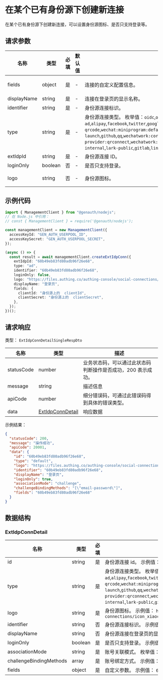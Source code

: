 # 在某个已有身份源下创建新连接

<!--
  警告⚠️：
  不要直接修改该文档，
  https://github.com/Authing/authing-docs-factory
  使用该项目进行生成
-->

<LastUpdated />

在某个已有身份源下创建新连接，可以设置身份源图标、是否只支持登录等。

## 请求参数

| 名称        | 类型    | 必填 | 默认值 | 描述                                                                                                                                                                                                                                                                                                                                                                                                                                                                                                                                                                                                          | 示例值                                                                                |
| ----------- | ------- | ---- | ------ | ------------------------------------------------------------------------------------------------------------------------------------------------------------------------------------------------------------------------------------------------------------------------------------------------------------------------------------------------------------------------------------------------------------------------------------------------------------------------------------------------------------------------------------------------------------------------------------------------------------- | ------------------------------------------------------------------------------------- |
| fields      | object  | 是   | -      | 连接的自定义配置信息。                                                                                                                                                                                                                                                                                                                                                                                                                                                                                                                                                                                        | `{"clientId":"身份源上的 clientId","clientSecret":"身份源上的 clientSecret"}`         |
| displayName | string  | 是   | -      | 连接在登录页的显示名称。                                                                                                                                                                                                                                                                                                                                                                                                                                                                                                                                                                                      | `登录页`                                                                              |
| identifier  | string  | 是   | -      | 身份源连接标识。                                                                                                                                                                                                                                                                                                                                                                                                                                                                                                                                                                                              | `60b49eb83fd80adb96f26e68`                                                            |
| type        | string  | 是   | -      | 身份源连接类型。 枚举值：`oidc`,`oauth`,`saml`,`ldap`,`ad`,`cas`,`azure-ad`,`alipay`,`facebook`,`twitter`,`google`,`wechat:pc`,`wechat:mobile`,`wechat:webpage-authorization`,`wechatmp-qrcode`,`wechat:miniprogram:default`,`wechat:miniprogram:qrconnect`,`wechat:miniprogram:app-launch`,`github`,`qq`,`wechatwork:corp:qrconnect`,`wechatwork:agency:qrconnect`,`wechatwork:service-provider:qrconnect`,`wechatwork:mobile`,`dingtalk`,`dingtalk:provider`,`weibo`,`apple`,`apple:web`,`baidu`,`lark-internal`,`lark-public`,`gitlab`,`linkedin`,`slack`,`yidun`,`qingcloud`,`gitee`,`instagram`,`welink` | `ad`                                                                                  |
| extIdpId    | string  | 是   | -      | 身份源连接 ID。                                                                                                                                                                                                                                                                                                                                                                                                                                                                                                                                                                                               | `60b49eb83fd80adb96f26e68`                                                            |
| loginOnly   | boolean | 否   | -      | 是否只支持登录。                                                                                                                                                                                                                                                                                                                                                                                                                                                                                                                                                                                              |                                                                                       |
| logo        | string  | 否   | -      | 身份源图标。                                                                                                                                                                                                                                                                                                                                                                                                                                                                                                                                                                                                  | `https://files.authing.co/authing-console/social-connections/icon_xiaochengxu@2x.png` |

## 示例代码

```ts
import { ManagementClient } from "@genauth/nodejs";
// 在 Node.js 中引用：
// const { ManagementClient } = require('@genauth/nodejs');

const managementClient = new ManagementClient({
  accessKeyId: "GEN_AUTH_USERPOOL_ID",
  accessKeySecret: "GEN_AUTH_USERPOOL_SECRET",
});

(async () => {
  const result = await managementClient.createExtIdpConn({
    extIdpId: "60b49eb83fd80adb96f26e68",
    type: "ad",
    identifier: "60b49eb83fd80adb96f26e68",
    loginOnly: false,
    logo: "https://files.authing.co/authing-console/social-connections/icon_xiaochengxu@2x.png",
    displayName: "登录页",
    fields: {
      clientId: "身份源上的	clientId",
      clientSecret: "身份源上的	clientSecret",
    },
  });
})();
```

## 请求响应

类型： `ExtIdpConnDetailSingleRespDto`

| 名称       | 类型                                             | 描述                                                         |
| ---------- | ------------------------------------------------ | ------------------------------------------------------------ |
| statusCode | number                                           | 业务状态码，可以通过此状态码判断操作是否成功，200 表示成功。 |
| message    | string                                           | 描述信息                                                     |
| apiCode    | number                                           | 细分错误码，可通过此错误码得到具体的错误类型。               |
| data       | <a href="#ExtIdpConnDetail">ExtIdpConnDetail</a> | 响应数据                                                     |

示例结果：

```json
{
  "statusCode": 200,
  "message": "操作成功",
  "apiCode": 20001,
  "data": {
    "id": "60b49eb83fd80adb96f26e68",
    "type": "default",
    "logo": "https://files.authing.co/authing-console/social-connections/icon_xiaochengxu@2x.png",
    "identifier": "60b49eb83fd80adb96f26e68",
    "displayName": "登录页",
    "loginOnly": true,
    "associationMode": "challenge",
    "challengeBindingMethods": "[\"email-password\"]",
    "fields": "60b49eb83fd80adb96f26e68"
  }
}
```

## 数据结构

### <a id="ExtIdpConnDetail"></a> ExtIdpConnDetail

| 名称                    | 类型    | 必填 | 描述                                                                                                                                                                                                                                                                                                                                                                                                                                                                                                                                                                                                          |
| ----------------------- | ------- | ---- | ------------------------------------------------------------------------------------------------------------------------------------------------------------------------------------------------------------------------------------------------------------------------------------------------------------------------------------------------------------------------------------------------------------------------------------------------------------------------------------------------------------------------------------------------------------------------------------------------------------- |
| id                      | string  | 是   | 身份源连接 id。 示例值： `60b49eb83fd80adb96f26e68`                                                                                                                                                                                                                                                                                                                                                                                                                                                                                                                                                           |
| type                    | string  | 是   | 身份源连接类型。 枚举值：`oidc`,`oauth`,`saml`,`ldap`,`ad`,`cas`,`azure-ad`,`alipay`,`facebook`,`twitter`,`google`,`wechat:pc`,`wechat:mobile`,`wechat:webpage-authorization`,`wechatmp-qrcode`,`wechat:miniprogram:default`,`wechat:miniprogram:qrconnect`,`wechat:miniprogram:app-launch`,`github`,`qq`,`wechatwork:corp:qrconnect`,`wechatwork:agency:qrconnect`,`wechatwork:service-provider:qrconnect`,`wechatwork:mobile`,`dingtalk`,`dingtalk:provider`,`weibo`,`apple`,`apple:web`,`baidu`,`lark-internal`,`lark-public`,`gitlab`,`linkedin`,`slack`,`yidun`,`qingcloud`,`gitee`,`instagram`,`welink` |
| logo                    | string  | 是   | 身份源图标。 示例值： `https://files.authing.co/authing-console/social-connections/icon_xiaochengxu@2x.png`                                                                                                                                                                                                                                                                                                                                                                                                                                                                                                   |
| identifier              | string  | 否   | 身份源连接标识。 示例值： `60b49eb83fd80adb96f26e68`                                                                                                                                                                                                                                                                                                                                                                                                                                                                                                                                                          |
| displayName             | string  | 否   | 身份源连接在登录页的显示名称。 示例值： `登录页`                                                                                                                                                                                                                                                                                                                                                                                                                                                                                                                                                              |
| loginOnly               | boolean | 是   | 是否只支持登录。 示例值： `true`                                                                                                                                                                                                                                                                                                                                                                                                                                                                                                                                                                              |
| associationMode         | string  | 是   | 账号关联模式。 枚举值：`none`,`field`,`challenge`                                                                                                                                                                                                                                                                                                                                                                                                                                                                                                                                                             |
| challengeBindingMethods | array   | 是   | 账号绑定方式。 示例值： `["email-password"]`                                                                                                                                                                                                                                                                                                                                                                                                                                                                                                                                                                  |
| fields                  | object  | 是   | 自定义参数。 示例值： `60b49eb83fd80adb96f26e68`                                                                                                                                                                                                                                                                                                                                                                                                                                                                                                                                                              |

